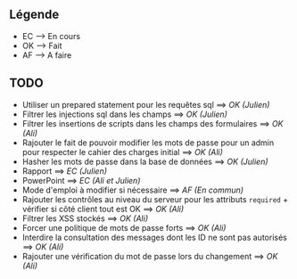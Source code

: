 ## Légende
- EC --> En cours
- OK --> Fait
- AF --> A faire

## TODO
* Utiliser un prepared statement pour les requêtes sql ==> *OK (Julien)*
* Filtrer les injections sql dans les champs ==> *OK (Julien)*
* Filtrer les insertions de scripts dans les champs des formulaires ==> *OK (Ali)*
* Rajouter le fait de pouvoir modifier les mots de passe pour un admin pour respecter le cahier des charges initial ==> *OK (Ali)*
* Hasher les mots de passe dans la base de données ==> *OK (Julien)*
* Rapport ==> *EC (Julien)*
* PowerPoint ==> *EC (Ali et Julien)*
* Mode d'emploi à modifier si nécessaire ==> *AF (En commun)*
* Rajouter les contrôles au niveau du serveur pour les attributs `required` + vérifier si côté client tout est OK ==> *OK (Ali)*
* Filtrer les XSS stockés ==> *OK (Ali)*
* Forcer une politique de mots de passe forts ==> *OK (Ali)*
* Interdire la consultation des messages dont les ID ne sont pas autorisés ==> *OK (Ali)*
* Rajouter une vérification du mot de passe lors du changement ==> *OK (Ali)*